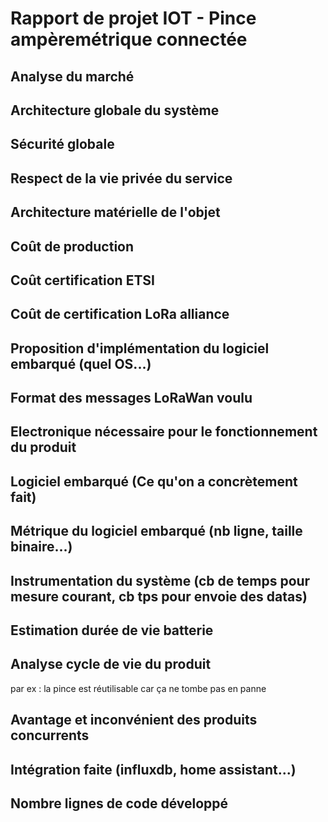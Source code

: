 # Rapport de projet IOT - Pince ampèremétrique connectée

## Analyse du marché

## Architecture globale du système

## Sécurité globale

## Respect de la vie privée du service

## Architecture matérielle de l'objet

## Coût de production

## Coût certification ETSI 

## Coût de certification LoRa alliance

## Proposition d'implémentation du logiciel embarqué (quel OS...)

## Format des messages LoRaWan voulu

## Electronique nécessaire pour le fonctionnement du produit

## Logiciel embarqué (Ce qu'on a concrètement fait)

## Métrique du logiciel embarqué (nb ligne, taille binaire...)

## Instrumentation du système (cb de temps pour mesure courant, cb tps pour envoie des datas)

## Estimation durée de vie batterie

## Analyse cycle de vie du produit
par ex : la pince est réutilisable car ça ne tombe pas en panne

## Avantage et inconvénient des produits concurrents

## Intégration faite (influxdb, home assistant...)

## Nombre lignes de code développé

